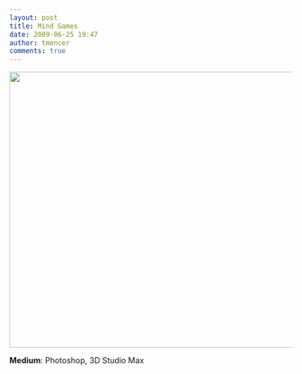 ```yaml
---
layout: post
title: Mind Games
date: 2009-06-25 19:47
author: tmencer
comments: true
---
```

<a href="http://www.cubelabmedia.com/wp-content/uploads/2011/06/Mind-Games.jpg"><img class="aligncenter size-full wp-image-26" title="Mind-Games" src="http://www.cubelabmedia.com/wp-content/uploads/2011/06/Mind-Games.jpg" alt="" width="600" height="491" /></a>

<strong>Medium</strong>: Photoshop, 3D Studio Max
